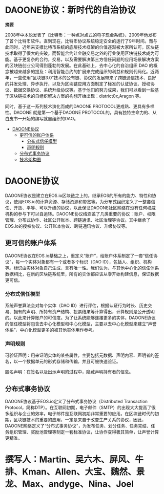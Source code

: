 # DAOONE协议：新时代的自治协议

**摘要** 

2008年中本聪发表了《比特币：一种点对点式的电子现金系统》，2009年他发布了首个比特币软件。直到现在，比特币协议系统稳定安全的运行了9年时间。而与此同时，近年来支撑比特币系统的底层技术框架的价值逐渐被大家所认可，区块链技术取得了很大的突破。而智能合约让金融交易之外的行业使用区块链技术成为可能。基于更复杂的合约，交易，以及需要解决第三方信任问题的应用场景解决方案的区块链创业公司得到蓬勃的发展。在此基础上，去中心化的自治组织 DAO 的概念被越来越多的提及：利用智能合约的扩展来完成组织的利益和规则代码化。近两年，一些使用“区块链3.0”技术的公有链、协议的发展带来了跨链通信技术、良好的并发处理、异步执行，以及为区块链应用方面制定了标准的认证协议、授权协议、数据交换协议、系统升级协议等。基于他们的努力成果，我们可以看到一些基于区块链技术的自组织解决方案的构想开始出现：district0x,Aragon 等。

同时，基于这一系列技术演化而成的DAOONE  PROTOCOL更成熟、更具有多样性。DAOONE 就是第一个基于DAOONE  PROTOCOL的，具有独特生命力的、从白皮书一开始的编写就自组织的DAO。

- [DAOONE协议](#background)
  - [更可信的账户体系](#trusted-account-system)
    - [分布式信任模型](#trust-model)
    - [声明规则](#claimed-rule)
  - [分布式事务协议](#distributed-thing-protocol)
  - [技术架构图](#architecture)
    




# DAOONE协议

DAOONE协议是建立在EOS.io区块链之上的，继承EOS的所有的能力、特性和协议，使用EOS.io的计算资源、存储资源和带宽等。为分布式组织定义了一整套信任、开放、平等、可以升级的协议，以此保证DAOONE社区网络在没有任何权威机构的参与下可以自运转。DAOONE协议络涵盖了几类重要的协议：账户、权限管理、分布式协作、社区公开账本、跨链通讯、社区治理等协议。其中继承了EOS.io的授权协议、公开账本协议、跨链通讯协议、升级协议等。


## 更可信的账户体系
DAOONE协议在EOS.io基础之上，重定义“账户”，给账户体系制定了一套“信任协议”，每一个实体对象都有一个或者多个标识（DAO ID），包括人、组织、机构等。标识由实体对象自己生成，具有唯一性。我们认为，与其他中心化的信任体系数据相比，在新的区块链系统里，所有的实体都应该从零开始构建信息，保证数据更可信。

### 分布式信任模型
系统声誉算法会对每个实体（DAO ID）进行评估，根据认证行为时长、历史交易、拥有的声明、所持有资产结构、投票结果等计算得出，计算规则是公开透明的。以此来计算账户的可信度。为了让系统能够连接更多的实体，DAOONE协议的信任模型将包含去中心化模型和中心化模型，主要以去中心化模型来建立“声誉体系”，中心化模型更多的被其他实体用作参考。

### 声明规则
可验证声明：用来证明实体的某些属性，主要包括元数据、声明内容、声明者的签名，以一个数据单元的形式存储和传输，并且可被快速验证。

匿名声明：在签名以及出示声明的过程中，隐藏声明持有者的信息。

## 分布式事务协议
DAOONE协议基于EOS.io定义了分布式事务协议（Distributed Transaction Protocol，简称DTP）。在互联网初期，电子邮件（SMTP）的出现大大提高了很多组织与企业的效率，电子邮件是互联网初期非常重要的应用。在区块链时代的初期，区块链技术的重要的应用，一定是来自于改变生产关系的协议，因此，DAOONE网络定义了“分布式事务协议”，为发布任务、划分任务、任务完结、任务组织管理、奖励池管理等制定一套标准协议，让协作变得极其简单，让声誉计算更精准。










# 撰写人：Martin、吴六木、屏风、牛排、Kman、Allen、大宝、魏然、景龙、Max、andyge、Nina、Joel
